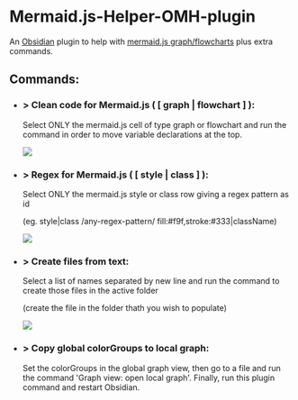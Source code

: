 # Mermaid.js-Helper-OMH-plugin
An [Obsidian](https://obsidian.md/) plugin to help with [mermaid.js graph/flowcharts](https://mermaid.js.org/syntax/flowchart.html) plus extra commands.

## Commands:

- ### \> Clean code for Mermaid.js ( [ graph | flowchart ] ):
  Select ONLY the mermaid.js cell of type graph or flowchart and run the command in order to move variable declarations at the top.
  
  ![](https://github.com/FrancescoDiCursi/Obsidian-Mermaid.js-Helper-OMH-plugin/blob/main/gifs/obsidian%20clean%20text.gif)


- ### \> Regex for Mermaid.js ( [ style | class ] ):
  Select ONLY the mermaid.js style or class row giving a regex pattern as id
  
  (eg. style|class /any-regex-pattern/ fill:#f9f,stroke:#333|className)
  
   ![](https://github.com/FrancescoDiCursi/Obsidian-Mermaid.js-Helper-OMH-plugin/blob/main/gifs/obsidian%20style%20re.gif)

  
  
  
 - ### \> Create files from text:
    Select a list of names separated by new line and run the command to create those files in the active folder
  
    (create the file in the folder thath you wish to populate)
    
    ![](https://github.com/FrancescoDiCursi/Obsidian-Mermaid.js-Helper-OMH-plugin/blob/main/gifs/obsidian%20files.gif)
    
- ### \> Copy global colorGroups to local graph:
    Set the colorGroups in the global graph view, then go to a file and run the command 'Graph view: open local graph'. Finally, run this plugin command and restart Obsidian.


